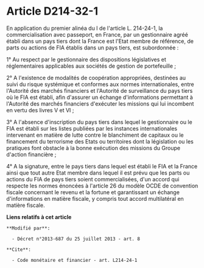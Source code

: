 # Article D214-32-1

En application du premier alinéa du I de l'article L. 214-24-1, la commercialisation avec passeport, en France, par un
gestionnaire agréé établi dans un pays tiers dont la France est l'Etat membre de référence, de parts ou actions de FIA
établis dans un pays tiers, est subordonnée : 

1° Au respect par le gestionnaire des dispositions législatives et réglementaires applicables aux sociétés de gestion de
portefeuille ; 

2° A l'existence de modalités de coopération appropriées, destinées au suivi du risque systémique et conformes aux normes
internationales, entre l'Autorité des marchés financiers et l'Autorité de surveillance du pays tiers où le FIA est établi,
afin d'assurer un échange d'informations permettant à l'Autorité des marchés financiers d'exécuter les missions qui lui
incombent en vertu des livres V et VI ; 

3° A l'absence d'inscription du pays tiers dans lequel le gestionnaire ou le FIA est établi sur les listes publiées par les
instances internationales intervenant en matière de lutte contre le blanchiment de capitaux ou le financement du terrorisme
des Etats ou territoires dont la législation ou les pratiques font obstacle à la bonne exécution des missions du Groupe
d'action financière ; 

4° A la signature, entre le pays tiers dans lequel est établi le FIA et la France ainsi que tout autre Etat membre dans
lequel il est prévu que les parts ou actions du FIA de pays tiers soient commercialisées, d'un accord qui respecte les normes
énoncées à l'article 26 du modèle OCDE de convention fiscale concernant le revenu et la fortune et garantissant un échange
d'informations en matière fiscale, y compris tout accord multilatéral en matière fiscale.

**Liens relatifs à cet article**

	**Modifié par**:

	  - Décret n°2013-687 du 25 juillet 2013 - art. 8

	**Cite**:

	  - Code monétaire et financier - art. L214-24-1
